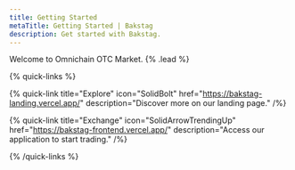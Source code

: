 ```yaml
---
title: Getting Started
metaTitle: Getting Started | Bakstag
description: Get started with Bakstag.
---
```


Welcome to Omnichain OTC Market. {% .lead %}

{% quick-links %}

{% quick-link title="Explore" icon="SolidBolt" href="https://bakstag-landing.vercel.app/" description="Discover more on our landing page." /%}

{% quick-link title="Exchange" icon="SolidArrowTrendingUp" href="https://bakstag-frontend.vercel.app/" description="Access our application to start trading." /%}

{% /quick-links %}
